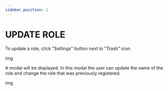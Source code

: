 ```yaml
---
sidebar_position: 2
---
```


# UPDATE ROLE

To update a role, click "Settings" button next to "Trash" icon. 

img

A modal will be displayed. In this modal the user can update the name of the role and change the role that was previously registered.

img